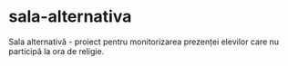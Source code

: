 # sala-alternativa
Sala alternativă - proiect pentru monitorizarea prezenței elevilor care nu participă la ora de religie.
